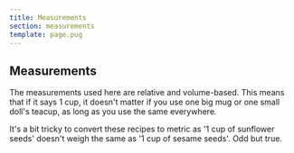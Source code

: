 ```yaml
---
title: Measurements
section: measurements
template: page.pug
---
```


Measurements
---

The measurements used here are relative and volume-based. This means that if it says 1 cup, it doesn't matter if you use one big mug or one small doll's teacup, as long as you use the same everywhere.

It's a bit tricky to convert these recipes to metric as '1 cup of sunflower seeds' doesn't weigh the same as '1 cup of sesame seeds'. Odd but true.